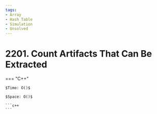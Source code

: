 ```yaml
---
tags:
- Array
- Hash Table
- Simulation
- Unsolved
---
```



# 2201. Count Artifacts That Can Be Extracted

=== "C++"

    $Time: O()$

    $Space: O()$

    ```c++
    ```